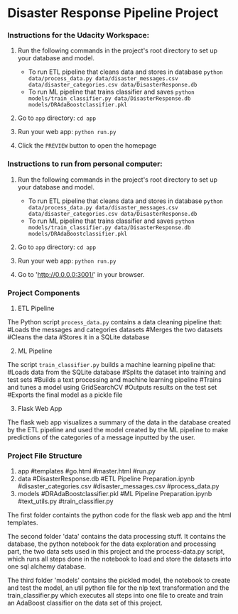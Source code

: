 # Disaster Response Pipeline Project

### Instructions for the Udacity Workspace:
1. Run the following commands in the project's root directory to set up your database and model.

    - To run ETL pipeline that cleans data and stores in database
        `python data/process_data.py data/disaster_messages.csv data/disaster_categories.csv data/DisasterResponse.db`
    - To run ML pipeline that trains classifier and saves
        `python models/train_classifier.py data/DisasterResponse.db models/DRAdaBoostclassifier.pkl`

2. Go to `app` directory: `cd app`

3. Run your web app: `python run.py`

4. Click the `PREVIEW` button to open the homepage

### Instructions to run from personal computer:
1. Run the following commands in the project's root directory to set up your database and model.

    - To run ETL pipeline that cleans data and stores in database
        `python data/process_data.py data/disaster_messages.csv data/disaster_categories.csv data/DisasterResponse.db`
    - To run ML pipeline that trains classifier and saves
        `python models/train_classifier.py data/DisasterResponse.db models/DRAdaBoostclassifier.pkl`

2. Go to `app` directory: `cd app`

3. Run your web app: `python run.py`

4. Go to 'http://0.0.0.0:3001/' in your browser.

### Project Components

1. ETL Pipeline

The Python script ```process_data.py``` contains a data cleaning pipeline that:
	#Loads the messages and categories datasets
    #Merges the two datasets
    #Cleans the data
    #Stores it in a SQLite database

2. ML Pipeline

The script ```train_classifier.py``` builds a machine learning pipeline that:
	#Loads data from the SQLite database
    #Splits the dataset into training and test sets
    #Builds a text processing and machine learning pipeline
    #Trains and tunes a model using GridSearchCV
    #Outputs results on the test set
    #Exports the final model as a pickle file

3. Flask Web App

The flask web app visualizes a summary of the data in the database created by the ETL pipeline and used the model created by the ML pipeline to make predictions of the categories of a message inputted by the user.

### Project File Structure

1. app
 	#templates
 		#go.html
    	#master.html
 	#run.py
2. data
	#DisasterResponse.db
    #ETL Pipeline Preparation.ipynb
    #disaster_categories.csv
    #disaster_messages.csv
    #process_data.py
3. models
	#DRAdaBoostclassifier.pkl
    #ML Pipeline Preparation.ipynb
    #text_utils.py
    #train_classifier.py
    
The first folder containts the python code for the flask web app and the html templates.

The second folder 'data' contains the data processing stuff. It contains the database, the python notebook for the data exploration and processing part, the two data sets used in this project and the process-data.py script, which runs all steps done in the notebook to load and store the datasets into one sql alchemy database.

The third folder 'models' contains the pickled model, the notebook to create and test the model, an util python file for the nlp text transformation and the train_classifier.py which executes all steps into one file to create and train an AdaBoost classifier on the data set of this project.
